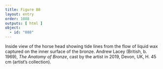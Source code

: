 ```yaml
---
title: Figure 88
layout: entry
order: 1088
outputs: [ html ]
object:
  - id: "088"
---
```


Inside view of the horse head showing tide lines from the flow of liquid wax captured on the inner surface of the bronze. Andrew Lacey (British, b. 1969), *The Anatomy of Bronze*, cast by the artist in 2019, Devon, UK, H. 45 cm (artist’s collection).
